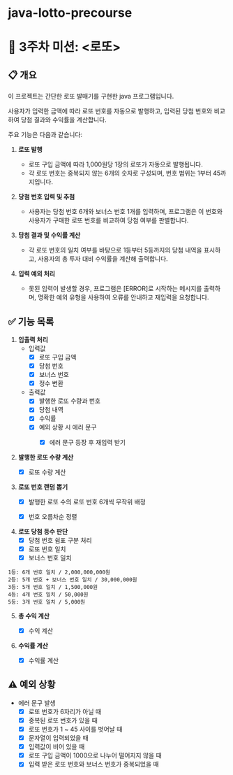 # java-lotto-precourse
# 💸 3주차 미션: <로또>

## 📋 개요

이 프로젝트는 간단한 로또 발매기를 구현한 java 프로그램입니다.

사용자가 입력한 금액에 따라 로또 번호를 자동으로 발행하고, 입력된 당첨 번호와 비교하여 당첨 결과와 수익률을 계산합니다.

주요 기능은 다음과 같습니다:
1. **로또 발행**
    - 로또 구입 금액에 따라 1,000원당 1장의 로또가 자동으로 발행됩니다. 
    - 각 로또 번호는 중복되지 않는 6개의 숫자로 구성되며, 번호 범위는 1부터 45까지입니다.

2. **당첨 번호 입력 및 추첨**
    - 사용자는 당첨 번호 6개와 보너스 번호 1개를 입력하며, 프로그램은 이 번호와 사용자가 구매한 로또 번호를 비교하여 당첨 여부를 판별합니다.
     
3. **당첨 결과 및 수익률 계산**
    - 각 로또 번호의 일치 여부를 바탕으로 1등부터 5등까지의 당첨 내역을 표시하고, 사용자의 총 투자 대비 수익률을 계산해 출력합니다.
   
4. **입력 예외 처리**
    - 못된 입력이 발생할 경우, 프로그램은 [ERROR]로 시작하는 메시지를 출력하며, 명확한 예외 유형을 사용하여 오류를 안내하고 재입력을 요청합니다.


## ✅ 기능 목록

1. **입출력 처리**
    - 입력값
        - [x] 로또 구입 금액
        - [x] 당첨 번호
        - [x] 보너스 번호
        - [x] 정수 변환
    - 출력값
        - [x] 발행한 로또 수량과 번호
        - [x] 당첨 내역
        - [x] 수익률
        - [x] 예외 상황 시 에러 문구
          - [x] 에러 문구 등장 후 재입력 받기


2. **발행한 로또 수량 계산**
    - [x] 로또 수량 계산
  

3. **로또 번호 랜덤 뽑기**
   - [x] 발행한 로또 수의 로또 번호 6개씩 무작위 배정  
   - [x] 번호 오름차순 정렬


4. **로또 당첨 등수 판단**
   - [x] 당첨 번호 쉼표 구분 처리
   - [x] 로또 번호 일치
   - [x] 보너스 번호 일치
```
1등: 6개 번호 일치 / 2,000,000,000원
2등: 5개 번호 + 보너스 번호 일치 / 30,000,000원
3등: 5개 번호 일치 / 1,500,000원
4등: 4개 번호 일치 / 50,000원
5등: 3개 번호 일치 / 5,000원
```

5. **총 수익 계산**
    - [x] 수익 계산


6. **수익률 계산**
    - [x] 수익률 계산


## ⚠️ 예외 상황

- 에러 문구 발생
    - [x] 로또 번호가 6자리가 아닐 때
    - [x] 중복된 로또 번호가 있을 때
    - [x] 로또 번호가 1 ~ 45 사이를 벗어날 때
    - [x] 문자열이 입력되었을 때
    - [x] 입력값이 비어 있을 때
    - [x] 로또 구입 금액이 1000으로 나누어 떨어지지 않을 때
    - [x] 입력 받은 로또 번호와 보너스 번호가 중복되었을 때
